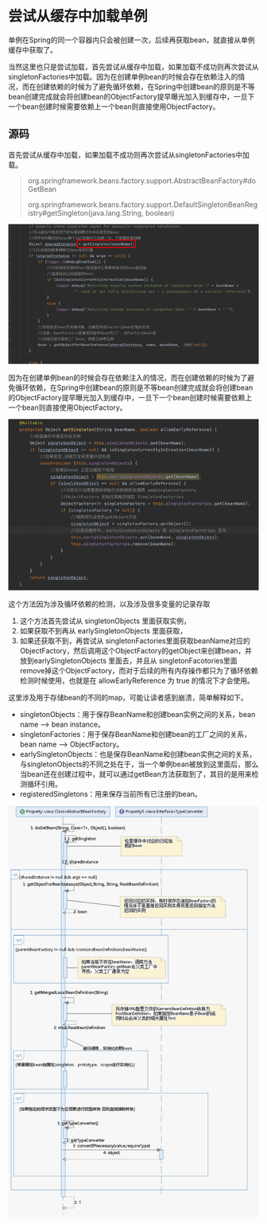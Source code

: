 # 尝试从缓存中加载单例

单例在Spring的同一个容器内只会被创建一次，后续再获取bean，就直接从单例缓存中获取了。

当然这里也只是尝试加载，首先尝试从缓存中加载，如果加载不成功则再次尝试从singletonFactories中加载。因为在创建单例bean的时候会存在依赖注入的情况，而在创建依赖的时候为了避免循环依赖，在Spring中创建bean的原则是不等bean创建完成就会将创建bean的ObjectFactory提早曝光加入到缓存中，一旦下一个bean创建时候需要依赖上一个bean则直接使用ObjectFactory。

## 源码

首先尝试从缓存中加载，如果加载不成功则再次尝试从singletonFactories中加载。

> org.springframework.beans.factory.support.AbstractBeanFactory#doGetBean
>
> org.springframework.beans.factory.support.DefaultSingletonBeanRegistry#getSingleton(java.lang.String, boolean)

![image-20200929210852563](../../assets/image-20200929210852563.png)

因为在创建单例bean的时候会存在依赖注入的情况，而在创建依赖的时候为了避免循环依赖，在Spring中创建bean的原则是不等bean创建完成就会将创建bean的ObjectFactory提早曝光加入到缓存中，一旦下一个bean创建时候需要依赖上一个bean则直接使用ObjectFactory。

![image-20200929222559652](../../assets/image-20200929222559652.png)

这个方法因为涉及循环依赖的检测，以及涉及很多变量的记录存取

1. 这个方法首先尝试从 singletonObjects 里面获取实例，
2. 如果获取不到再从 earlySingletonObjects 里面获取，
3. 如果还获取不到，再尝试从 singletonFactories里面获取beanName对应的ObjectFactory，然后调用这个ObjectFactory的getObject来创建bean，并放到earlySingletonObjects 里面去，并且从 singletonFacotories里面remove掉这个ObjectFactory，而对于后续的所有内存操作都只为了循环依赖检测时候使用，也就是在 allowEarlyReference 为 true 的情况下才会使用。

这里涉及用于存储bean的不同的map，可能让读者感到崩溃，简单解释如下。

- singletonObjects：用于保存BeanName和创建bean实例之间的关系，bean name --> bean instance。
- singletonFactories：用于保存BeanName和创建bean的工厂之间的关系，bean name --> ObjectFactory。
- earlySingletonObjects：也是保存BeanName和创建bean实例之间的关系，与singletonObjects的不同之处在于，当一个单例bean被放到这里面后，那么当bean还在创建过程中，就可以通过getBean方法获取到了，其目的是用来检测循环引用。
- registeredSingletons：用来保存当前所有已注册的bean。



![image-20200922192538797](../../assets/image-20200922192538797.png)